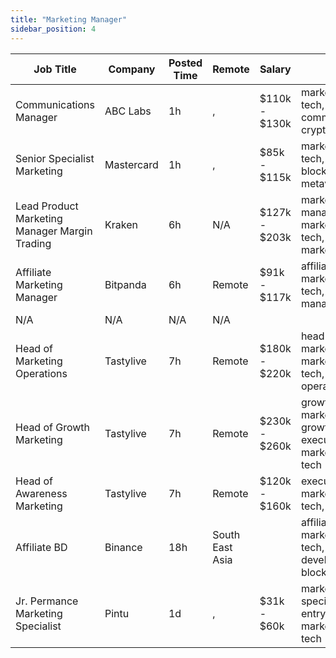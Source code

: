 ```yaml
---
title: "Marketing Manager"
sidebar_position: 4
---
```


| Job Title | Company | Posted Time | Remote | Salary | Tags | Apply Link |
|-----------|---------|-------------|--------|--------|------|------------|
| Communications Manager | ABC Labs | 1h | , | $110k - $130k | marketing, non tech, pr, communications, crypto | [Apply](https://web3.career/communications-manager-abc-labs/106298) |
| Senior Specialist Marketing | Mastercard | 1h | , | $85k - $115k | marketing, non tech, senior, blockchain, metaverse | [Apply](https://web3.career/senior-specialist-marketing-mastercard/108332) |
| Lead Product Marketing Manager Margin Trading | Kraken | 6h | N/A | $127k - $203k | marketing manager, lead, marketing, non tech, product marketing | [Apply](https://web3.career/lead-product-marketing-manager-margin-trading-kraken/108305) |
| Affiliate Marketing Manager | Bitpanda | 6h | Remote | $91k - $117k | affiliate, marketing, non tech, marketing manager, crypto | [Apply](https://web3.career/affiliate-marketing-manager-bitpanda/103276) |
| N/A | N/A | N/A | N/A |  |  | [Apply](https://web3.career/metana) |
| Head of Marketing Operations | Tastylive | 7h | Remote | $180k - $220k | head of marketing, marketing, non tech, executive, operations | [Apply](https://web3.career/head-of-marketing-operations-tastylive/108293) |
| Head of Growth Marketing | Tastylive | 7h | Remote | $230k - $260k | growth marketing, growth, executive, marketing, non tech | [Apply](https://web3.career/head-of-growth-marketing-tastylive/108292) |
| Head of Awareness Marketing | Tastylive | 7h | Remote | $120k - $160k | executive, marketing, non tech, remote | [Apply](https://web3.career/head-of-awareness-marketing-tastylive/108291) |
| Affiliate BD | Binance | 18h | South East Asia |  | affiliate, marketing, non tech, business development, blockchain | [Apply](https://web3.career/affiliate-bd-binance/108263) |
| Jr. Permance Marketing Specialist | Pintu | 1d | , | $31k - $60k | marketing specialist, junior, entry level, marketing, non tech | [Apply](https://web3.career/jr-performance-marketing-specialist-pintu/108246) |
